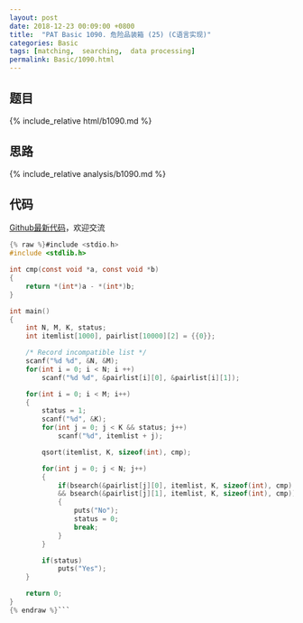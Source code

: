 ```yaml
---
layout: post
date: 2018-12-23 00:09:00 +0800
title:  "PAT Basic 1090. 危险品装箱 (25) (C语言实现)"
categories: Basic
tags: [matching,  searching,  data processing]
permalink: Basic/1090.html
---
```


## 题目

{% include_relative html/b1090.md %}

## 思路

{% include_relative analysis/b1090.md %}

## 代码

[Github最新代码](https://github.com/OliverLew/PAT/blob/master/PATBasic/1090.c)，欢迎交流

```c
{% raw %}#include <stdio.h>
#include <stdlib.h>

int cmp(const void *a, const void *b)
{
    return *(int*)a - *(int*)b;
}

int main()
{
    int N, M, K, status;
    int itemlist[1000], pairlist[10000][2] = {{0}};

    /* Record incompatible list */
    scanf("%d %d", &N, &M);
    for(int i = 0; i < N; i ++)
        scanf("%d %d", &pairlist[i][0], &pairlist[i][1]);

    for(int i = 0; i < M; i++)
    {
        status = 1;
        scanf("%d", &K);
        for(int j = 0; j < K && status; j++)
            scanf("%d", itemlist + j);

        qsort(itemlist, K, sizeof(int), cmp);

        for(int j = 0; j < N; j++)
        {
            if(bsearch(&pairlist[j][0], itemlist, K, sizeof(int), cmp)
            && bsearch(&pairlist[j][1], itemlist, K, sizeof(int), cmp))
            {
                puts("No");
                status = 0;
                break;
            }
        }

        if(status)
            puts("Yes");
    }

    return 0;
}
{% endraw %}```